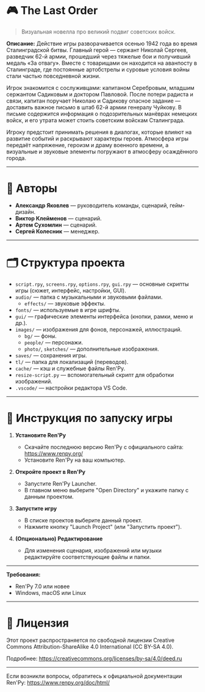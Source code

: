 # 🎮 The Last Order

> Визуальная новелла про великий подвиг советских войск.

**Описание:**
Действие игры разворачивается осенью 1942 года во время Сталинградской битвы. Главный герой — сержант Николай Сергеев, разведчик 62-й армии, прошедший через тяжелые бои и получивший медаль «За отвагу». Вместе с товарищами он находится на аванпосту в Сталинграде, где постоянные артобстрелы и суровые условия войны стали частью повседневной жизни.

Игрок знакомится с сослуживцами: капитаном Серебровым, младшим сержантом Садиковым и доктором Павловой. После потери радиста и связи, капитан поручает Николаю и Садикову опасное задание — доставить важное письмо в штаб 62-й армии генералу Чуйкову. В письме содержится информация о подозрительных манёврах немецких войск, и его утрата может стоить советским войскам Сталинграда.

Игроку предстоит принимать решения в диалогах, которые влияют на развитие событий и раскрывают характеры героев. Атмосфера игры передаёт напряжение, героизм и драму военного времени, а визуальные и звуковые элементы погружают в атмосферу осаждённого города.

---

# 👥 Авторы

- **Александр Яковлев** — руководитель команды, сценарий, гейм-дизайн. 
- **Виктор Клейменов** — сценарий. 
- **Артем Сухомлин** — сценарий. 
- **Сергей Колесник** — менеджер.

---

# 🗂️ Структура проекта

- `script.rpy`, `screens.rpy`, `options.rpy`, `gui.rpy` — основные скрипты игры (сюжет, интерфейс, настройки, GUI).
- `audio/` — папка с музыкальными и звуковыми файлами.
  - `effects/` — звуковые эффекты.
- `fonts/` — используемые в игре шрифты.
- `gui/` — графические элементы интерфейса (кнопки, рамки, меню и др.).
- `images/` — изображения для фонов, персонажей, иллюстраций.
  - `bg/` — фоны.
  - `people/` — персонажи.
  - `photo/`, `sketches/` — дополнительные изображения.
- `saves/` — сохранения игры.
- `tl/` — папка для локализаций (переводов).
- `cache/` — кэш и служебные файлы Ren'Py.
- `resize-script.py` — вспомогательный скрипт для обработки изображений.
- `.vscode/` — настройки редактора VS Code.

---

# 🚀 Инструкция по запуску игры

1. **Установите Ren'Py**
   - Скачайте последнюю версию Ren'Py с официального сайта: https://www.renpy.org/
   - Установите Ren'Py на ваш компьютер.

2. **Откройте проект в Ren'Py**
   - Запустите Ren'Py Launcher.
   - В главном меню выберите "Open Directory" и укажите папку с данным проектом.

3. **Запустите игру**
   - В списке проектов выберите данный проект.
   - Нажмите кнопку "Launch Project" (или "Запустить проект").

4. **(Опционально) Редактирование**
   - Для изменения сценария, изображений или музыки редактируйте соответствующие файлы и папки.

---

**Требования:**
- Ren'Py 7.0 или новее
- Windows, macOS или Linux

---

# 📝 Лицензия

Этот проект распространяется по свободной лицензии Creative Commons Attribution-ShareAlike 4.0 International (CC BY-SA 4.0).

Подробнее: https://creativecommons.org/licenses/by-sa/4.0/deed.ru

---

Если возникли вопросы, обратитесь к официальной документации Ren'Py: https://www.renpy.org/doc/html/
